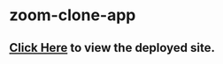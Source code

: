# zoom-clone-app

## [Click Here](https://joyce-zoom-clone.netlify.app/) to view the deployed site.

